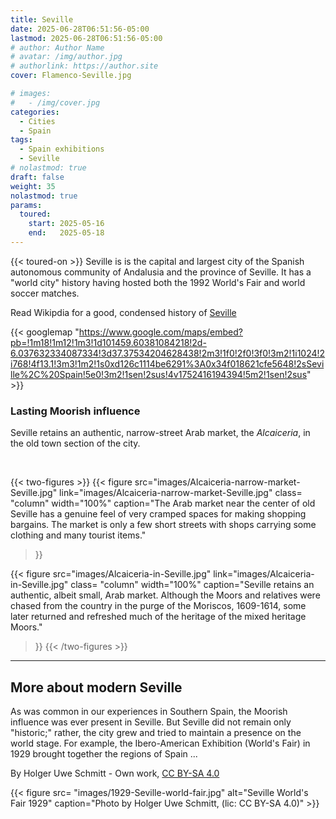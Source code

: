 ```yaml
---
title: Seville
date: 2025-06-28T06:51:56-05:00
lastmod: 2025-06-28T06:51:56-05:00
# author: Author Name
# avatar: /img/author.jpg
# authorlink: https://author.site
cover: Flamenco-Seville.jpg

# images:
#   - /img/cover.jpg
categories:
  - Cities
  - Spain
tags:
  - Spain exhibitions
  - Seville
# nolastmod: true
draft: false
weight: 35
nolastmod: true
params:
  toured: 
    start: 2025-05-16
    end:   2025-05-18
---
```

{{< toured-on >}}
Seville is is the capital and largest city of the Spanish autonomous community of Andalusia and the province of Seville. It has a "world city" history having hosted both the 1992 World's Fair and world soccer matches.

<!--more-->

Read Wikipdia for a good, condensed history of [Seville](https://en.wikipedia.org/wiki/Seville)

{{< googlemap "https://www.google.com/maps/embed?pb=!1m18!1m12!1m3!1d101459.60381084218!2d-6.037632334087334!3d37.37534204628438!2m3!1f0!2f0!3f0!3m2!1i1024!2i768!4f13.1!3m3!1m2!1s0xd126c1114be6291%3A0x34f018621cfe5648!2sSeville%2C%20Spain!5e0!3m2!1sen!2sus!4v1752416194394!5m2!1sen!2sus" >}}

### Lasting Moorish  influence

Seville retains an authentic, narrow-street Arab market, the _Alcaiceria_, in the old town section of the city.

<br>

<!--start two figures-->
{{< two-figures >}}
{{< figure src="images/Alcaiceria-narrow-market-Seville.jpg" 
  link="images/Alcaiceria-narrow-market-Seville.jpg" 
  class= "column" 
  width="100%"
  caption="The Arab market near the center of old Seville has a genuine feel of very cramped spaces for making shopping bargains. The market is only a few short streets with shops carrying some clothing and many tourist items." 
  >}}

{{< figure 
  src="images/Alcaiceria-in-Seville.jpg" 
  link="images/Alcaiceria-in-Seville.jpg"
  class= "column" 
  width="100%" 
  caption="Seville retains an authentic, albeit small, Arab market. Although the Moors and relatives were chased from the country in the purge of the Moriscos, 1609-1614, some later returned and refreshed much of the heritage of the mixed heritage Moors." 
  >}}
{{< /two-figures >}}
<!--end two figures-->


<hr>


## More about modern Seville

As was common in our experiences in Southern Spain, the Moorish influence was ever present in Seville. But Seville did not remain only "historic;" rather, the city grew and tried to maintain a presence on the world stage. For example, the Ibero-American Exhibition (World's Fair) in 1929 brought together the regions of Spain ...



By Holger Uwe Schmitt - Own work, [CC BY-SA 4.0]( https://commons.wikimedia.org/w/index.php?curid=114970566)


{{< figure src= "images/1929-Seville-world-fair.jpg" alt="Seville World's Fair 1929"
caption="Photo by Holger Uwe Schmitt, (lic: CC BY-SA 4.0)" >}}
